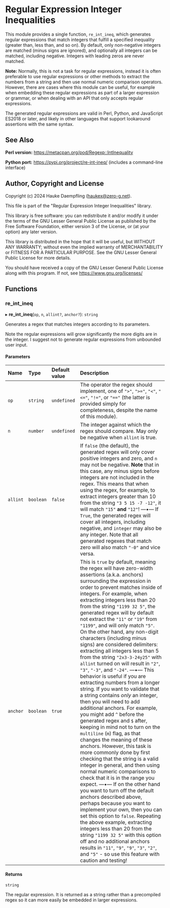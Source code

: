 
Regular Expression Integer Inequalities
=======================================

This module provides a single function, `re_int_ineq`, which generates
regular expressions that match integers that fulfill a specified inequality
(greater than, less than, and so on). By default, only non-negative integers
are matched (minus signs are ignored), and optionally all integers can be
matched, including negative. Integers with leading zeros are never matched.

**Note:** Normally, this is not a task for regular expressions, instead it is
often preferable to use regular expressions or other methods to extract the
numbers from a string and then use normal numeric comparison operators.
However, there are cases where this module can be useful, for example when
embedding these regular expressions as part of a larger expression or
grammar, or when dealing with an API that only accepts regular expressions.

The generated regular expressions are valid in Perl, Python, and JavaScript
ES2018 or later, and likely in other languages that support lookaround
assertions with the same syntax.

See Also
--------

**Perl version:** <https://metacpan.org/pod/Regexp::IntInequality>

**Python port:** <https://pypi.org/project/re-int-ineq/>
(includes a command-line interface)

Author, Copyright and License
-----------------------------

Copyright (c) 2024 Hauke Daempfling (haukex@zero-g.net).

This file is part of the "Regular Expression Integer Inequalities" library.

This library is free software: you can redistribute it and/or modify it under
the terms of the GNU Lesser General Public License as published by the Free
Software Foundation, either version 3 of the License, or (at your option) any
later version.

This library is distributed in the hope that it will be useful, but WITHOUT
ANY WARRANTY; without even the implied warranty of MERCHANTABILITY or FITNESS
FOR A PARTICULAR PURPOSE. See the GNU Lesser General Public License for more
details.

You should have received a copy of the GNU Lesser General Public License
along with this program. If not, see <https://www.gnu.org/licenses/>

## Functions

### re\_int\_ineq

▸ **re_int_ineq**(`op`, `n`, `allint?`, `anchor?`): `string`

Generates a regex that matches integers according to its parameters.

Note the regular expressions will grow significantly the more digits are in
the integer. I suggest not to generate regular expressions from unbounded
user input.

#### Parameters

| Name | Type | Default value | Description |
| :------ | :------ | :------ | :------ |
| `op` | `string` | `undefined` | The operator the regex should implement, one of `">"`, `">="`, `"<"`, `"<="`, `"!="`, or `"=="` (the latter is provided simply for completeness, despite the name of this module). |
| `n` | `number` | `undefined` | The integer against which the regex should compare. May only be negative when `allint` is true. |
| `allint` | `boolean` | `false` | If `false` (the default), the generated regex will only cover positive integers and zero, and `n` may not be negative. **Note** that in this case, any minus signs before integers are not included in the regex. This means that when using the regex, for example, to extract integers greater than 10 from the string `"3 5 15 -7 -12"`, it will match `"15"` **and** `"12"`! —•— If ``True``, the generated regex will cover all integers, including negative, and ``integer`` may also be any integer. Note that all generated regexes that match zero will also match ``"-0"`` and vice versa. |
| `anchor` | `boolean` | `true` | This is `true` by default, meaning the regex will have zero-width assertions (a.k.a. anchors) surrounding the expression in order to prevent matches inside of integers. For example, when extracting integers less than 20 from the string `"1199 32 5"`, the generated regex will by default not extract the `"11"` or `"19"` from `"1199"`, and will only match `"5"`. On the other hand, any non-digit characters (including minus signs) are considered delimiters: extracting all integers less than 5 from the string `"2x3-3-24y25"` with `allint` turned on will result in `"2"`, `"3"`, `"-3"`, and `"-24"`. —•— This behavior is useful if you are extracting numbers from a longer string. If you want to validate that a string contains *only* an integer, then you will need to add additional anchors. For example, you might add `^` before the generated regex and `$` after, keeping in mind not to turn on the `multiline` (`m`) flag, as that changes the meaning of these anchors. However, this task is more commonly done by first checking that the string is a valid integer in general, and then using normal numeric comparisons to check that it is in the range you expect. —•— If on the other hand you want to turn off the default anchors described above, perhaps because you want to implement your own, then you can set this option to `false`. Repeating the above example, extracting integers less than 20 from the string `"1199 32 5"` with this option off and no additional anchors results in `"11"`, `"9"`, `"9"`, `"3"`, `"2"`, and `"5"` - so use this feature with caution and testing! |

#### Returns

`string`

The regular expression. It is returned as a string rather than a
  precompiled regex so it can more easily be embedded in larger expressions.


